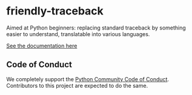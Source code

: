 # friendly-traceback
Aimed at Python beginners: replacing standard traceback by something easier to understand, translatable into various languages.

[See the documentation here](https://aroberge.github.io/friendly-traceback/docs/html/)


## Code of Conduct

We completely support the
[Python Community Code of Conduct](https://www.python.org/psf/codeofconduct/).
Contributors to this project are expected to do the same.
